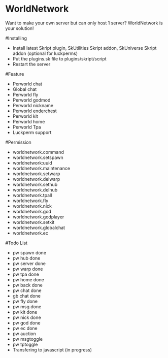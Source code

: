 # WorldNetwork
Want to make your own server but can only host 1 server? WorldNetwork is your solution!

#Installing
- Install latest Skript plugin, SkUtilities Skript addon, SkUniverse Skript addon (optional for luckperms)
- Put the plugins.sk file to plugins/skript/script
- Restart the server

#Feature
- Perworld chat
- Global chat
- Perworld fly
- Perworld godmod
- Perworld nickname
- Perworld enderchest
- Perworld kit
- Perworld home
- Perworld Tpa
- Luckperm support

#Permission
- worldnetwork.command
- worldnetwork.setspawn
- worldnetwork:uuid
- worldnetwork.maintenance
- worldnetwork.setwarp
- worldnetwork.delwarp
- worldnetwork.sethub
- worldnetwork.delhub
- worldnetwork.tpall
- worldnetwork.fly
- worldnetwork.nick
- worldnetwork.god
- worldnetwork.godplayer
- worldnetwork.setkit
- worldnetwork.globalchat
- worldnetwork.ec

#Todo List
- pw spawn done
- pw hub done
- pw server done 
- pw warp done
- pw tpa done
- pw home done
- pw back done
- pw chat done
- gb chat done
- pw fly done
- pw msg done
- pw kit done
- pw nick done
- pw god done
- pw ec done
- pw auction
- pw msgtoggle
- pw tptoggle
- Transfering to javascript (in progress)
